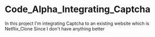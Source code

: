 # Code_Alpha_Integrating_Captcha
In this project I'm integrating Captcha to an existing website which is Netflix_Clone Since I don't have anything better
